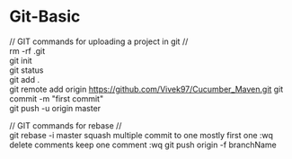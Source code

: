 # Git-Basic
// GIT commands for uploading a project in git  //                                                                          
    rm -rf .git                                                                                                  
    git init                                                                                                 
    git status                                                                                                 
    git add .                                                                                                 
    git remote add origin https://github.com/Vivek97/Cucumber_Maven.git
    git commit -m "first commit"                                                                                               
    git push -u origin master                                                                                                 
                                                                              
// GIT commands for rebase  //                                                                              
    git rebase -i master
    squash multiple commit to one mostly first one
    :wq
    delete comments keep one comment
    :wq
    git push origin -f branchName
